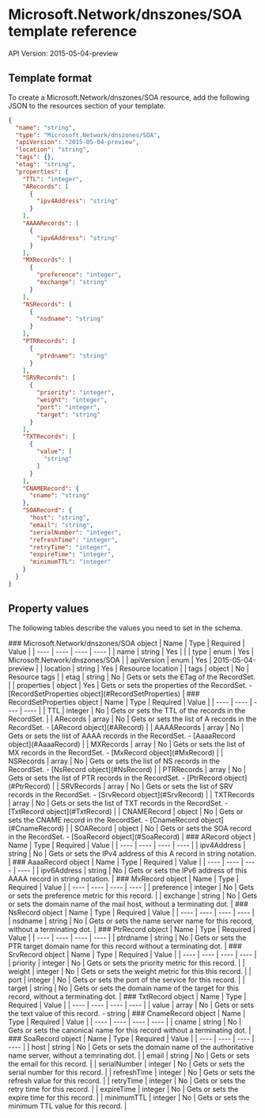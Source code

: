# Microsoft.Network/dnszones/SOA template reference
API Version: 2015-05-04-preview
## Template format

To create a Microsoft.Network/dnszones/SOA resource, add the following JSON to the resources section of your template.

```json
{
  "name": "string",
  "type": "Microsoft.Network/dnszones/SOA",
  "apiVersion": "2015-05-04-preview",
  "location": "string",
  "tags": {},
  "etag": "string",
  "properties": {
    "TTL": "integer",
    "ARecords": [
      {
        "ipv4Address": "string"
      }
    ],
    "AAAARecords": [
      {
        "ipv6Address": "string"
      }
    ],
    "MXRecords": [
      {
        "preference": "integer",
        "exchange": "string"
      }
    ],
    "NSRecords": [
      {
        "nsdname": "string"
      }
    ],
    "PTRRecords": [
      {
        "ptrdname": "string"
      }
    ],
    "SRVRecords": [
      {
        "priority": "integer",
        "weight": "integer",
        "port": "integer",
        "target": "string"
      }
    ],
    "TXTRecords": [
      {
        "value": [
          "string"
        ]
      }
    ],
    "CNAMERecord": {
      "cname": "string"
    },
    "SOARecord": {
      "host": "string",
      "email": "string",
      "serialNumber": "integer",
      "refreshTime": "integer",
      "retryTime": "integer",
      "expireTime": "integer",
      "minimumTTL": "integer"
    }
  }
}
```
## Property values

The following tables describe the values you need to set in the schema.

<a id="Microsoft.Network/dnszones/SOA" />
### Microsoft.Network/dnszones/SOA object
|  Name | Type | Required | Value |
|  ---- | ---- | ---- | ---- |
|  name | string | Yes |  |
|  type | enum | Yes | Microsoft.Network/dnszones/SOA |
|  apiVersion | enum | Yes | 2015-05-04-preview |
|  location | string | Yes | Resource location |
|  tags | object | No | Resource tags |
|  etag | string | No | Gets or sets the ETag of the RecordSet. |
|  properties | object | Yes | Gets or sets the properties of the RecordSet. - [RecordSetProperties object](#RecordSetProperties) |


<a id="RecordSetProperties" />
### RecordSetProperties object
|  Name | Type | Required | Value |
|  ---- | ---- | ---- | ---- |
|  TTL | integer | No | Gets or sets the TTL of the records in the RecordSet. |
|  ARecords | array | No | Gets or sets the list of A records in the RecordSet. - [ARecord object](#ARecord) |
|  AAAARecords | array | No | Gets or sets the list of AAAA records in the RecordSet. - [AaaaRecord object](#AaaaRecord) |
|  MXRecords | array | No | Gets or sets the list of MX records in the RecordSet. - [MxRecord object](#MxRecord) |
|  NSRecords | array | No | Gets or sets the list of NS records in the RecordSet. - [NsRecord object](#NsRecord) |
|  PTRRecords | array | No | Gets or sets the list of PTR records in the RecordSet. - [PtrRecord object](#PtrRecord) |
|  SRVRecords | array | No | Gets or sets the list of SRV records in the RecordSet. - [SrvRecord object](#SrvRecord) |
|  TXTRecords | array | No | Gets or sets the list of TXT records in the RecordSet. - [TxtRecord object](#TxtRecord) |
|  CNAMERecord | object | No | Gets or sets the CNAME record in the RecordSet. - [CnameRecord object](#CnameRecord) |
|  SOARecord | object | No | Gets or sets the SOA record in the RecordSet. - [SoaRecord object](#SoaRecord) |


<a id="ARecord" />
### ARecord object
|  Name | Type | Required | Value |
|  ---- | ---- | ---- | ---- |
|  ipv4Address | string | No | Gets or sets the IPv4 address of this A record in string notation. |


<a id="AaaaRecord" />
### AaaaRecord object
|  Name | Type | Required | Value |
|  ---- | ---- | ---- | ---- |
|  ipv6Address | string | No | Gets or sets the IPv6 address of this AAAA record in string notation. |


<a id="MxRecord" />
### MxRecord object
|  Name | Type | Required | Value |
|  ---- | ---- | ---- | ---- |
|  preference | integer | No | Gets or sets the preference metric for this record. |
|  exchange | string | No | Gets or sets the domain name of the mail host, without a terminating dot. |


<a id="NsRecord" />
### NsRecord object
|  Name | Type | Required | Value |
|  ---- | ---- | ---- | ---- |
|  nsdname | string | No | Gets or sets the name server name for this record, without a terminating dot. |


<a id="PtrRecord" />
### PtrRecord object
|  Name | Type | Required | Value |
|  ---- | ---- | ---- | ---- |
|  ptrdname | string | No | Gets or sets the PTR target domain name for this record without a terminating dot. |


<a id="SrvRecord" />
### SrvRecord object
|  Name | Type | Required | Value |
|  ---- | ---- | ---- | ---- |
|  priority | integer | No | Gets or sets the priority metric for this record. |
|  weight | integer | No | Gets or sets the weight metric for this this record. |
|  port | integer | No | Gets or sets the port of the service for this record. |
|  target | string | No | Gets or sets the domain name of the target for this record, without a terminating dot. |


<a id="TxtRecord" />
### TxtRecord object
|  Name | Type | Required | Value |
|  ---- | ---- | ---- | ---- |
|  value | array | No | Gets or sets the text value of this record. - string |


<a id="CnameRecord" />
### CnameRecord object
|  Name | Type | Required | Value |
|  ---- | ---- | ---- | ---- |
|  cname | string | No | Gets or sets the canonical name for this record without a terminating dot. |


<a id="SoaRecord" />
### SoaRecord object
|  Name | Type | Required | Value |
|  ---- | ---- | ---- | ---- |
|  host | string | No | Gets or sets the domain name of the authoritative name server, without a temrinating dot. |
|  email | string | No | Gets or sets the email for this record. |
|  serialNumber | integer | No | Gets or sets the serial number for this record. |
|  refreshTime | integer | No | Gets or sets the refresh value for this record. |
|  retryTime | integer | No | Gets or sets the retry time for this record. |
|  expireTime | integer | No | Gets or sets the expire time for this record. |
|  minimumTTL | integer | No | Gets or sets the minimum TTL value for this record. |

